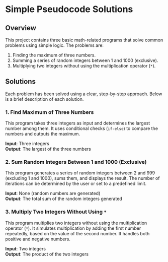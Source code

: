 # Simple Pseudocode Solutions

## Overview
This project contains three basic math-related programs that solve common problems using simple logic. The problems are:
1. Finding the maximum of three numbers.
2. Summing a series of random integers between 1 and 1000 (exclusive).
3. Multiplying two integers without using the multiplication operator (`*`).

## Solutions
Each problem has been solved using a clear, step-by-step approach. Below is a brief description of each solution.

### 1. Find Maximum of Three Numbers
This program takes three integers as input and determines the largest number among them. It uses conditional checks (`if-else`) to compare the numbers and outputs the maximum.

**Input**: Three integers  
**Output**: The largest of the three numbers

### 2. Sum Random Integers Between 1 and 1000 (Exclusive)
This program generates a series of random integers between 2 and 999 (excluding 1 and 1000), sums them, and displays the result. The number of iterations can be determined by the user or set to a predefined limit.

**Input**: None (random numbers are generated)  
**Output**: The total sum of the random integers generated

### 3. Multiply Two Integers Without Using `*`
This program multiplies two integers without using the multiplication operator (`*`). It simulates multiplication by adding the first number repeatedly, based on the value of the second number. It handles both positive and negative numbers.

**Input**: Two integers  
**Output**: The product of the two integers




